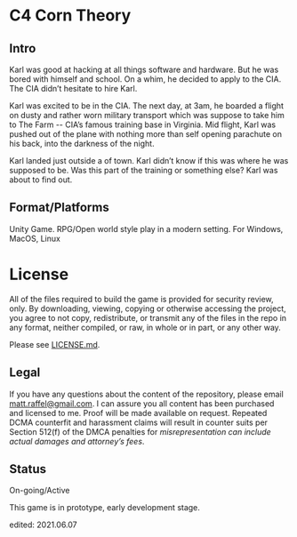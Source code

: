 # C4 Corn Theory

## Intro
Karl was good at hacking at all things software and hardware.  But he was bored with himself and school.  On a whim, he decided to apply to the CIA.   The CIA didn’t hesitate to hire Karl.

Karl was excited to be in the CIA.  The next day, at 3am, he boarded a flight on dusty and rather worn military transport which was suppose to take him to The Farm -- CIA’s famous training base in Virginia.   Mid flight, Karl was pushed out of the plane with nothing more than self opening parachute on his back, into the darkness of the night. 

Karl landed just outside a of town.  Karl didn’t know if this was where he was supposed to be.  Was this part of the training or something else?  Karl was about to find out.

## Format/Platforms
Unity Game.   RPG/Open world style play in a modern setting.  For Windows, MacOS, Linux

# License
All of the files required to build the game is provided for security review, only.  By downloading, viewing, copying or otherwise accessing the project, you agree to not copy, redistribute, or transmit any of the files in the repo in any format, neither compiled, or raw, in whole or in part, or any other way.

Please see [LICENSE.md](./LICENSE.md).  

## Legal
If you have any questions about the content of the repository, please email [matt.raffel@gmail.com](mailto:matt.raffel@gmail.com). I can assure you all content has been purchased and licensed to me. Proof will be made available on request. Repeated DCMA counterfit and harassment claims will result in counter suits per Section 512(f) of the DMCA penalties for _misrepresentation can include actual damages and attorney’s fees_.

## Status
On-going/Active

This game is in prototype, early development stage.

edited: 2021.06.07